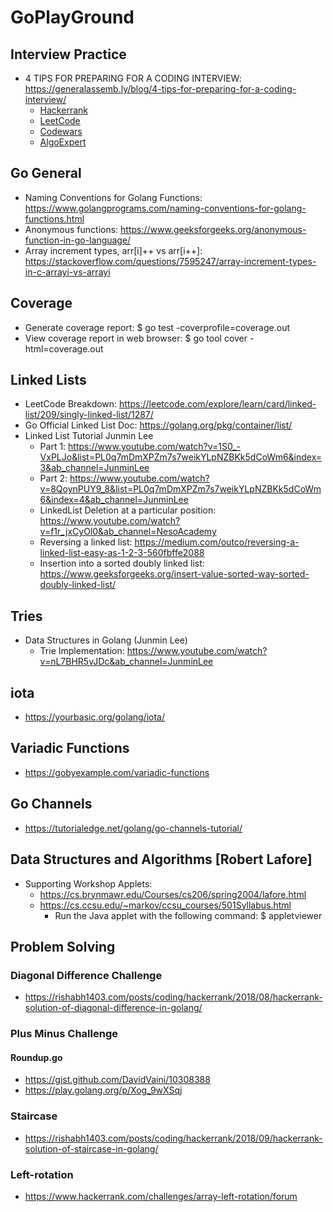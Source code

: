 # GoPlayGround

## Interview Practice
  - 4 TIPS FOR PREPARING FOR A CODING INTERVIEW: https://generalassemb.ly/blog/4-tips-for-preparing-for-a-coding-interview/
    - [Hackerrank](https://www.hackerrank.com/)
    - [LeetCode](https://leetcode.com/)
    - [Codewars](https://www.codewars.com/)
    - [AlgoExpert](https://www.algoexpert.io/)

## Go General
- Naming Conventions for Golang Functions: https://www.golangprograms.com/naming-conventions-for-golang-functions.html
- Anonymous functions: https://www.geeksforgeeks.org/anonymous-function-in-go-language/
- Array increment types, arr[i]++ vs arr[i++]: https://stackoverflow.com/questions/7595247/array-increment-types-in-c-arrayi-vs-arrayi

## Coverage
- Generate coverage report: $ go test -coverprofile=coverage.out
- View coverage report in web browser: $ go tool cover -html=coverage.out 

## Linked Lists
- LeetCode Breakdown: https://leetcode.com/explore/learn/card/linked-list/209/singly-linked-list/1287/
- Go Official Linked List Doc: https://golang.org/pkg/container/list/
- Linked List Tutorial Junmin Lee
  - Part 1: https://www.youtube.com/watch?v=1S0_-VxPLJo&list=PL0q7mDmXPZm7s7weikYLpNZBKk5dCoWm6&index=3&ab_channel=JunminLee
  - Part 2: https://www.youtube.com/watch?v=8QoynPUY9_8&list=PL0q7mDmXPZm7s7weikYLpNZBKk5dCoWm6&index=4&ab_channel=JunminLee
  - LinkedList Deletion at a particular position: https://www.youtube.com/watch?v=f1r_jxCyOl0&ab_channel=NesoAcademy
  - Reversing a linked list: https://medium.com/outco/reversing-a-linked-list-easy-as-1-2-3-560fbffe2088
  - Insertion into a sorted doubly linked list: https://www.geeksforgeeks.org/insert-value-sorted-way-sorted-doubly-linked-list/

## Tries
- Data Structures in Golang (Junmin Lee)
  - Trie Implementation: https://www.youtube.com/watch?v=nL7BHR5vJDc&ab_channel=JunminLee

## iota
- https://yourbasic.org/golang/iota/

## Variadic Functions
- https://gobyexample.com/variadic-functions

## Go Channels
- https://tutorialedge.net/golang/go-channels-tutorial/

## Data Structures and Algorithms [Robert Lafore]
  - Supporting Workshop Applets:
    - https://cs.brynmawr.edu/Courses/cs206/spring2004/lafore.html
    - https://cs.ccsu.edu/~markov/ccsu_courses/501Syllabus.html
      - Run the Java applet with the following command: $ appletviewer <html file>

## Problem Solving

### Diagonal Difference Challenge
- https://rishabh1403.com/posts/coding/hackerrank/2018/08/hackerrank-solution-of-diagonal-difference-in-golang/

### Plus Minus Challenge

#### Roundup.go
- https://gist.github.com/DavidVaini/10308388
- https://play.golang.org/p/Xog_9wXSqj

### Staircase
- https://rishabh1403.com/posts/coding/hackerrank/2018/09/hackerrank-solution-of-staircase-in-golang/

### Left-rotation
- https://www.hackerrank.com/challenges/array-left-rotation/forum


